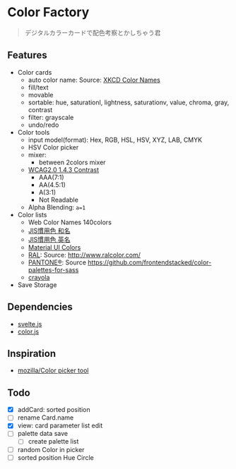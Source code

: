 Color Factory
======================
> デジタルカラーカードで配色考察とかしちゃう君

## Features
* Color cards
    * auto color name: Source: [XKCD Color Names](https://www.w3schools.com/colors/colors_xkcd.asp)
    * fill/text
    * movable
    * sortable: hue, saturationl, lightness, saturationv, value, chroma, gray, contrast
    * filter: grayscale
    * undo/redo
* Color tools
    * input model(format): Hex, RGB, HSL, HSV, XYZ, LAB, CMYK
    * HSV Color picker
    * mixer:
        * between 2colors mixer
    * [WCAG2.0 1.4.3 Contrast](https://www.w3.org/TR/2008/REC-WCAG20-20081211/#visual-audio-contrast)
        * AAA(7:1)
        * AA(4.5:1)
        * A(3:1)
        * Not Readable
    * Alpha Blending: `a=1`
* Color lists
    * Web Color Names 140colors
    * [JIS慣用色 和名](http://www.color-sample.com/popular/jiscolor/ja/)
    * [JIS慣用色 英名](http://www.color-sample.com/popular/jiscolor/en/)
    * [Material UI Colors](http://material.io/guidelines/style/color.html#color-color-palette)
    * [RAL](http://www.ral-farben.de/): Source: http://www.ralcolor.com/
    * [PANTONE®](http://www.pantone.com): Source https://github.com/frontendstacked/color-palettes-for-sass
    * [crayola](https://www.w3schools.com/colors/colors_crayola.asp)
* Save Storage

## Dependencies
* [svelte.js](https://svelte.technology/)
* [color.js](https://github.com/Qix-/color)

## Inspiration
* [mozilla/Color picker tool](https://developer.mozilla.org/ja/docs/Web/CSS/CSS_Colors/Color_picker_tool)

## Todo
- [x] addCard: sorted position
- [ ] rename Card.name
- [x] view: card parameter list edit
- [ ] palette data save
    - [ ] create palette list
- [ ] random Color in picker
- [ ] sorted position Hue Circle
